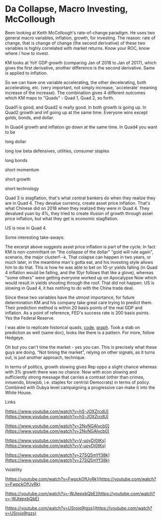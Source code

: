 # Da Collapse, Macro Investing, McCollough

Been looking at Keith McCollough's rate-of-change paradigm. He uses
two general macro variables, inflation, growth, for investing. The
reason: rate of change, that is change of change (the second
derivative) of these two variables is highly correlated with market
returns. Know your ROC, know where / how to invest.

KM looks at YoY GDP growth (comparing Jan of 2018 to Jan of 2017),
which gives the first derivative, another difference is the second
derivative. Same is applied to inflation.

So we can have one variable accelerating, the other decelerating, both
accelerating, etc. (very important, not simply increase, 'accelerate'
meaning increase of the increase). The combination gives 4 different
outcomes which KM maps to "Quads" - Quad 1, Quad 2, so forth.

Quad1 is good, and Quad2 is really good. In both growth is going
up. In Quad2 growth and inf going up at the same time. Everyone wins
except golds, bonds, and dollar.

In Quad4 growth and inflation go down at the same time. In Quad4 you want to be

long dollar

long low beta defensives, utilities, consumer staples

long bonds

short momentum

short growth

short technology

Quad 3 is stagflation, that's what central bankers do when they
realize they are in Quad 4.  They devalue currency, create asset price
inflation.  That's what Chinese did on 2018 when they realized they
were in Quad 4. They devalued yuan by 4%, they tried to create
illusion of growth through asset price inflation, but what they get is
economic stagflation.

US is now in Quad 4. 

Some interesting take-aways:

The excerpt above suggests asset price inflation is part of the
cycle. In fact KM is non-committant on "the collapse of the dollar"
"gold will rule again", scenario, the major clusterf--k. That colapse
can happen in two years, or much later, in the meantime man's gotta
eat, and his investing style allows him to do that. This is how he was
able to bet on 10-yr yields falling (in Quad 4 inflation would be
falling, and the 10yr follows that like a glove), whereas "some
others" were getting everyone worked up on Apocalypse Now which would
result in yields shooting through the roof. That did not happen. US is
slowing in Quad 4, it has nothing to do with the China trade deal.

Since these two variables have the utmost importance, for future
determination KM and his company take great care trying to predict
them. Their prediction method is within 20 basis points of the real
GDP and inflation. As a point of reference, FED's success rate is 200
basis points. Yes the Federal Reserve.

I was able to replicate historical quads, [code](quads.md),
[graph](quads.png). Took a stab on prediction as well (same doc),
looks like there is a pattern. For more, follow Hedgeye.

Oh but you can't time the market - yes you can. This is precisely what
these guys are doing. "Not timing the market", relying on other
signals, as it turns out, is just another approach, technique. 

In terms of politics, growth slowing gives Rep oppo a slight chance
whereas with 3% growth there was no chance. Now with econ slowing and
sufficiently strong message that carries a contrast (other than
crimes, innuendo, blowjob, i.e. staples for centrist Democrats) in
terms of policy. Combined with Dubya level campaigning a progressive
can make it into the White House.

Links

[https://www.youtube.com/watch?v=hS-JOXZrcdU](https://www.youtube.com/watch?v=hS-JOXZrcdU)

[https://www.youtube.com/watch?v=2NvNGAIvcb0](https://www.youtube.com/watch?v=2NvNGAIvcb0)

[https://www.youtube.com/watch?v=V-uoyDj0tKs](https://www.youtube.com/watch?v=V-uoyDj0tKs)

[https://www.youtube.com/watch?v=27SQ5mYf38k](https://www.youtube.com/watch?v=27SQ5mYf38k)

Volatility

[https://youtube.com/watch?v=FwpckOfUyRk](https://youtube.com/watch?v=FwpckOfUyRk)

[https://youtube.com/watch?v=-WJtepxbQbE](https://youtube.com/watch?v=-WJtepxbQbE)

[https://youtube.com/watch?v=USrojq9tgzs](https://youtube.com/watch?v=USrojq9tgzs)







